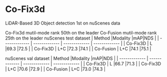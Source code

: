 # Co-Fix3d
LiDAR-Based 3D Object detection 1st on nuScenes data

Co-Fix3d mutil-mode rank 50th on the leader
Co-Fusion mutil-mode rank 25th on the leader
nuScenes test dataset 
| Method |Modality |mAP|NDS |
| ------------- | ------------- | ------------- | ------------- |
| Co-Fix3D  | L  |69.3  |72.5 |
| Co-Fix3D  | L+C  |72.3  |74.1  |
| Co-Fusion  | L+C  |74.1  |75.1  |


nuScenes val dataset 
| Method |Modality |mAP|NDS |
| ------------- | ------------- | ------------- | ------------- |
| Co-Fix3D  | L  |66.7  |71.3 |
| Co-Fix3D  | L+C  |70.6  |72.9  |
| Co-Fusion  | L+C  |73.0  |74.3  |

